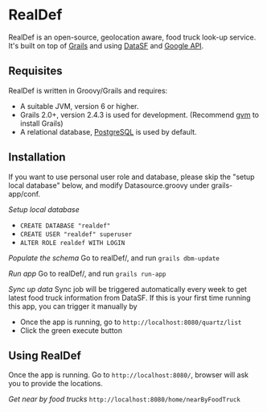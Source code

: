 RealDef
======

RealDef is an open-source, geolocation aware, food truck look-up service. It's built on top of [Grails][1] and using [DataSF][2] and [Google API][3].


Requisites
----------

RealDef is written in Groovy/Grails and requires:

* A suitable JVM, version 6 or higher.
* Grails 2.0+, version 2.4.3 is used for development. (Recommend [gvm][4] to install Grails)
* A relational database, [PostgreSQL][5] is used by default.


Installation
------------

If you want to use personal user role and database, please skip the "setup local database" below, and modify Datasource.groovy under grails-app/conf.

*Setup local database*
* `CREATE DATABASE "realdef"`
* `CREATE USER "realdef" superuser`
* `ALTER ROLE realdef WITH LOGIN`

*Populate the schema*
Go to realDef/, and run `grails dbm-update`

*Run app*
Go to realDef/, and run `grails run-app`

*Sync up data*
Sync job will be triggered automatically every week to get latest food truck information from DataSF.
If this is your first time running this app, you can trigger it manually by
* Once the app is running, go to `http://localhost:8080/quartz/list`
* Click the green execute button

Using RealDef
--------------

Once the app is running.
Go to `http://localhost:8080/`, browser will ask you to provide the locations.

*Get near by food trucks*
`http://localhost:8080/home/nearByFoodTruck`




[1]: https://grails.org/
[2]: https://data.sfgov.org/
[3]: https://developers.google.com/maps/
[4]: http://gvmtool.net/
[5]: http://www.postgresql.org
